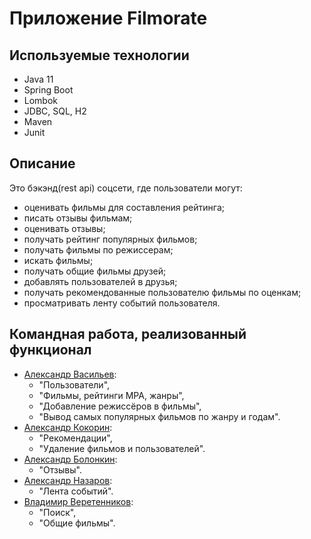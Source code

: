 # Приложение Filmorate

## Используемые технологии

- Java 11
- Spring Boot
- Lombok
- JDBC, SQL, H2
- Maven
- Junit

## Описание

Это бэкэнд(rest api) соцсети, где пользователи могут:

- оценивать фильмы для составления рейтинга;
- писать отзывы фильмам;
- оценивать отзывы;
- получать рейтинг популярных фильмов;
- получать фильмы по режиссерам;
- искать фильмы;
- получать общие фильмы друзей;
- добавлять пользователей в друзья;
- получать рекомендованные пользователю фильмы по оценкам;
- просматривать ленту событий пользователя.

## Командная работа, реализованный функционал

- [Александр Васильев](https://github.com/notbadcodecom):
  +  "Пользователи",
  +  "Фильмы, рейтинги MPA, жанры",
  +  "Добавление режиссёров в фильмы",
  +  "Вывод самых популярных фильмов по жанру и годам".
- [Александр Кокорин](https://github.com/Akokorin89):
  +  "Рекомендации",
  +  "Удаление фильмов и пользователей".
- [Александр Болонкин](https://github.com/BolonkinAleksandr):
  +  "Отзывы".
- [Александр Назаров](https://github.com/9815444):
  +  "Лента событий".
- [Владимир Веретенников](https://github.com/TheRevoIt):
  +  "Поиск",
  +  "Общие фильмы".
